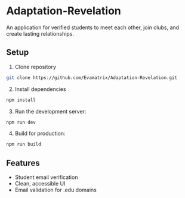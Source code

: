 # Adaptation-Revelation

An application for verified students to meet each other, join clubs, and create lasting relationships.

## Setup
1. Clone repository
```bash
git clone https://github.com/Evamatrix/Adaptation-Revelation.git
```

2. Install dependencies
```bash
npm install
```

3. Run the development server:
```bash
npm run dev
```

4. Build for production:
```bash
npm run build
```

## Features

- Student email verification
- Clean, accessible UI
- Email validation for .edu domains
